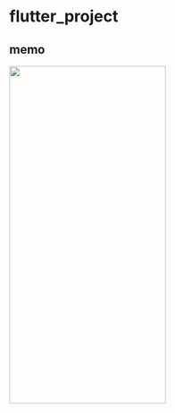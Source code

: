# flutter_project   
<!-- ![image](/image/memo_show_2.gif) -->
## memo
<img src="/image/memo_show_2.gif" width="280" height="604"/>
